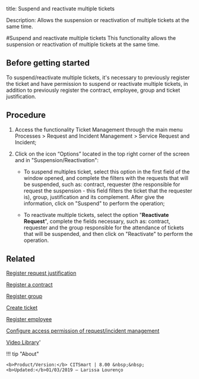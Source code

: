 title: Suspend and reactivate multiple tickets
 
Description: Allows the suspension or reactivation of multiple tickets at the same time.

#Suspend and reactivate multiple tickets
This functionality allows the suspension or reactivation of multiple tickets at the same time.

Before getting started
--------------------------

To suspend/reactivate multiple tickets, it's necessary to previously register
the ticket and have permission to suspend or reactivate multiple tickets, in
addition to previously register the contract, employee, group and ticket
justification.

Procedure
-------------

1.  Access the functionality Ticket Management through the main menu Processes
    \> Request and Incident Management \> Service Request and Incident;

2.  Click on the icon “Options” located in the top right corner of the screen
    and in "Suspension/Reactivation":

    -   To suspend multiples ticket, select this option in the first field of
        the window opened, and complete the filters with the requests that will
        be suspended, such as: contract, requester (the responsible for request
        the suspension - this field filters the ticket that the requester is),
        group, justification and its complement. After give the information,
        click on "Suspend" to perform the operation;

    -   To reactivate multiple tickets, select the option "**Reactivate
        Request**", complete the fields necessary, such as: contract, requester
        and the group responsible for the attendance of tickets that will be
        suspended, and then click on "Reactivate" to perform the operation.

Related
-----------

[Register request justification](/en-us/citsmart-platform-8/processes/portfolio-and-catalog/configuration/register-request-justification.html)

[Register a contract](/en-us/citsmart-platform-8/additional-features/contract-management/use/register-contract.html)

[Register group](/en-us/citsmart-platform-8/initial-settings/access-settings/user/register-groups.html)

[Create ticket](/en-us/citsmart-platform-8/processes/tickets/use/create-ticket.html)

[Register employee](/en-us/citsmart-platform-8/initial-settings/access-settings/user/register-employee.html)

[Configure access permission of request/incident management](/en-us/citsmart-platform-8/processes/tickets/configuration/configure-access-permission-ticket.html)

<i class='fa fa-youtube-play  fa-2x' style='color:#97ce17;vertical-align: middle;'> </i> [Video Library](https://www.youtube.com/playlist?list=PLB5qK2uzf2RNrJnhiXj3dbmgsm9-quhfz)'

!!! tip "About"

    <b>Product/Version:</b> CITSmart | 8.00 &nbsp;&nbsp;
    <b>Updated:</b>01/03/2019 – Larissa Lourenço

